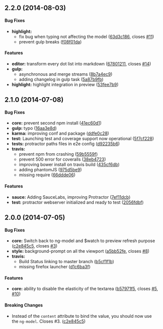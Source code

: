## 2.2.0 (2014-08-03)


#### Bug Fixes

* **highlight:**
  * fix bug when typing not affecting the model ([63d3c186](https://github.com/Apercu/ng-markdown/commit/63d3c18611b29896c7096ccd80e68a14c38bfc46), closes [#11](https://github.com/Apercu/ng-markdown/issues/11))
  * prevent gulp breaks ([f08f01da](https://github.com/Apercu/ng-markdown/commit/f08f01da39591ed188de5ee075305ab810024fda))

#### Features

* **editor:** transform every dot list into markdown ([67801211](https://github.com/Apercu/ng-markdown/commit/67801211410b464ab422e411ccb676d1ffdbb65f), closes [#14](https://github.com/Apercu/ng-markdown/issues/14))
* **gulp:**
  * asynchronous and merge streams ([8b7a4ec9](https://github.com/Apercu/ng-markdown/commit/8b7a4ec95baa8baa8f9a1e2142e74372cc8434da))
  * adding changelog in gulp task ([5a87b9fb](https://github.com/Apercu/ng-markdown/commit/5a87b9fb45bfc0f22775deaa194b28685cb18ffb))
* **highlight:** highlight integration in preview ([53fee7b9](https://github.com/Apercu/ng-markdown/commit/53fee7b9811a5ce0927656f142617323f13269e4))


## 2.1.0 (2014-07-08)


#### Bug Fixes

* **core:** prevent second npm install ([41ec60d1](https://github.com/Apercu/ng-markdown/commit/41ec60d1551487da0877099402bd8fffc6136ee9))
* **gulp:** typo ([16aa3e8d](https://github.com/Apercu/ng-markdown/commit/16aa3e8d4769d8f328e90ac9e0d84eb30efa29b0))
* **karma:** improving conf and package ([ddfe0c28](https://github.com/Apercu/ng-markdown/commit/ddfe0c28eb37f1441e3857fe82000baff9fd68e5))
* **test:** Launching test and coverage support now operational ([5f7cf228](https://github.com/Apercu/ng-markdown/commit/5f7cf22879a92d38cf33332b3d4cc23e7553c22b))
* **tests:** protractor paths files in e2e config ([d92235b6](https://github.com/Apercu/ng-markdown/commit/d92235b6b5140ea0ac44f3301f52a700f015d669))
* **travis:**
  * prevent npm from crashing ([59b5559f](https://github.com/Apercu/ng-markdown/commit/59b5559ffe26f3bbbd590911e5d66897b832266e))
  * prevent 500 error for coveralls ([38eb4723](https://github.com/Apercu/ng-markdown/commit/38eb4723e324ff86c1889168c55d8574989bbf55))
  * improving bower install on travis build ([435cf6db](https://github.com/Apercu/ng-markdown/commit/435cf6db17d182308e692a7278fcf65e68d8c317))
  * adding phantomJS ([975d5be9](https://github.com/Apercu/ng-markdown/commit/975d5be9c4c74cc691528ae3718092f2f38d23c6))
  * missing require ([66ddde06](https://github.com/Apercu/ng-markdown/commit/66ddde0619788d559bc4c2f08a4a35e8087cc16a))


#### Features

* **sauce:** Adding SauceLabs, improving Protractor ([7ef11dcb](https://github.com/Apercu/ng-markdown/commit/7ef11dcb8a88b2174b40c24970022bfe42bb00a4))
* **test:** protractor webserver initialized and ready to test ([2056fdbf](https://github.com/Apercu/ng-markdown/commit/2056fdbf5e86e92a5da6adef9669a3587ce3d35c))


## 2.0.0 (2014-07-05)


#### Bug Fixes

* **core:** Switch back to ng-model and $watch to preview refresh purpose ([c2e845c5](https://github.com/Apercu/ng-markdown/commit/c2e845c5536cbc1034576d36ceadd3902ac7bf48), closes [#3](https://github.com/Apercu/ng-markdown/issues/3))
* **style:** background-prompt on all the viewport ([a5bb52fe](https://github.com/Apercu/ng-markdown/commit/a5bb52fe669b2e43b6ce0066e6aa83de8930bf8b), closes [#8](https://github.com/Apercu/ng-markdown/issues/8))
* **travis:**
  * Build Status linking to master branch ([b5cf1f1b](https://github.com/Apercu/ng-markdown/commit/b5cf1f1be09c0dc5e65deac38c6dd9dc4cb3aed1))
  * missing firefox launcher ([d1c6ba3f](https://github.com/Apercu/ng-markdown/commit/d1c6ba3f8bfc446c2029d700d2c4557635a8a5da))


#### Features

* **core:** ability to disable the elasticity of the textarea ([b57971f5](https://github.com/Apercu/ng-markdown/commit/b57971f5b2ea53a45b637a424d88baf1a1a5b8fe), closes [#5](https://github.com/Apercu/ng-markdown/issues/5), [#10](https://github.com/Apercu/ng-markdown/issues/10))


#### Breaking Changes

* Instead of the `content` attribute to bind the value, you should now use the `ng-model`. Closes #3. ([c2e845c5](https://github.com/Apercu/ng-markdown/commit/c2e845c5536cbc1034576d36ceadd3902ac7bf48))
